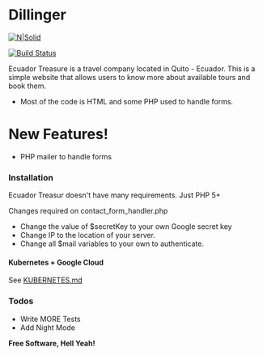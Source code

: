 # Dillinger

[![N|Solid](https://cldup.com/dTxpPi9lDf.thumb.png)](https://nodesource.com/products/nsolid)

[![Build Status](https://travis-ci.org/joemccann/dillinger.svg?branch=master)](https://travis-ci.org/joemccann/dillinger)

Ecuador Treasure is a travel company located in Quito - Ecuador. This is a simple website that allows users to know more about available tours and book them. 

  - Most of the code is HTML and some PHP used to handle forms.
 
# New Features!

  - PHP mailer to handle forms

### Installation

Ecuador Treasur doesn't have many requirements. Just PHP 5+

Changes required on contact_form_handler.php

- Change the value of $secretKey to your own Google secret key
- Change IP to the location of your server.
- Change all $mail variables to your own to authenticate. 



#### Kubernetes + Google Cloud

See [KUBERNETES.md](https://github.com/joemccann/dillinger/blob/master/KUBERNETES.md)


### Todos

 - Write MORE Tests
 - Add Night Mode


**Free Software, Hell Yeah!**

[//]: # (These are reference links used in the body of this note and get stripped out when the markdown processor does its job. There is no need to format nicely because it shouldn't be seen. Thanks SO - http://stackoverflow.com/questions/4823468/store-comments-in-markdown-syntax)

